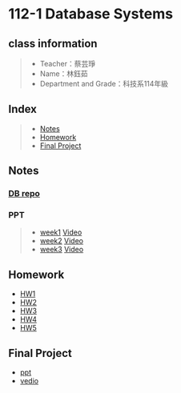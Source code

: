 # 112-1 Database Systems

## class information
> + Teacher：蔡芸琤
> + Name：林鈺茹
> + Department and Grade：科技系114年級
## Index
> + [Notes]()
> + [Homework]()
> + [Final Project]()
## Notes
### [DB repo](https://docs.google.com/spreadsheets/d/1Q7xZrNQcNulzj7rhAGlexjkjkXMrw-MnCfyo7CtSp_o/edit#gid=847386397)
### PPT
> + [week1](https://docs.google.com/presentation/d/1CP0D92DA8Ae8oyIKSquqUuTUpVqwLGT-14T32l9pf5U/edit#slide=id.g2410febba22_0_9)
> [Video](https://youtu.be/idhUbF1req4?si=R2vEFacyfHN5T-U6)
> + [week2]()
> [Video]()
> + [week3]()
> [Video]()


## Homework
+ [HW1]()
+ [HW2]()
+ [HW3]()
+ [HW4]()
+ [HW5]()
## Final Project
+ [ppt]()
+ [vedio]()
